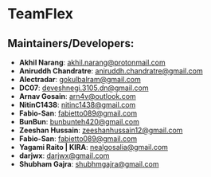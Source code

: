 TeamFlex
===========

Maintainers/Developers:
-----------------------------
* __Akhil Narang__: <akhil.narang@protonmail.com>
* __Aniruddh Chandratre__: <aniruddh.chandratre@gmail.com>
* __Alectradar__: <gokulbalram@gmail.com>
* __DC07__: <deveshnegi.3105.dn@gmail.com>
* __Arnav Gosain__: <arn4v@outlook.com>
* __NitinC1438__: <nitinc1438@gmail.com>
* __Fabio-San__: <fabietto089@gmail.com>
* __BunBun__: <bunbunteh420@gmail.com>
* __Zeeshan Hussain__: <zeeshanhussain12@gmail.com>
* __Fabio-San__: <fabietto089@gmail.com>
* __Yagami Raito | KIRA__: <nealgosalia@gmail.com>
* __darjwx__: <darjwx@gmail.com>
* __Shubham Gajra__: <shubhmgajra@gmail.com>
